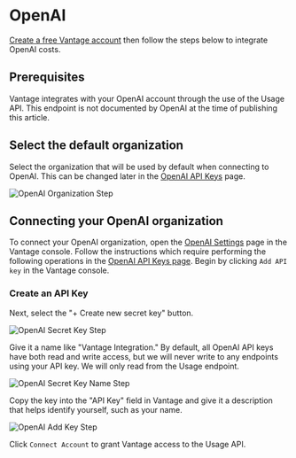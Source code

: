 # OpenAI

[Create a free Vantage account](https://console.vantage.sh/signup) then follow the steps below to integrate OpenAI costs.

## Prerequisites

Vantage integrates with your OpenAI account through the use of the Usage API. This endpoint is not documented by OpenAI at the time of publishing this article.

## Select the default organization

Select the organization that will be used by default when connecting to OpenAI. This can be changed later in the [OpenAI API Keys](https://platform.openai.com/account/api-keys) page.

![OpenAI Organization Step](/img/open-ai-organization.png)

## Connecting your OpenAI organization

To connect your OpenAI organization, open the [OpenAI Settings](https://console.vantage.sh/settings/open_ai) page in the Vantage console. Follow the instructions which require performing the following operations in the [OpenAI API Keys page](https://platform.openai.com/account/api-keys). Begin by clicking  `Add API key` in the Vantage console.

### Create an API Key

Next, select the "+ Create new secret key" button.

![OpenAI Secret Key Step](/img/open-ai-secret-key.png)

Give it a name like "Vantage Integration." By default, all OpenAI API keys have both read and write access, but we will never write to any endpoints using your API key. We will only read from the Usage endpoint.

![OpenAI Secret Key Name Step](/img/open-ai-secret-key-name.png)

Copy the key into the "API Key" field in Vantage and give it a description that helps identify yourself, such as your name.

![OpenAI Add Key Step](/img/open-ai-add-key.png)

Click `Connect Account` to grant Vantage access to the Usage API.